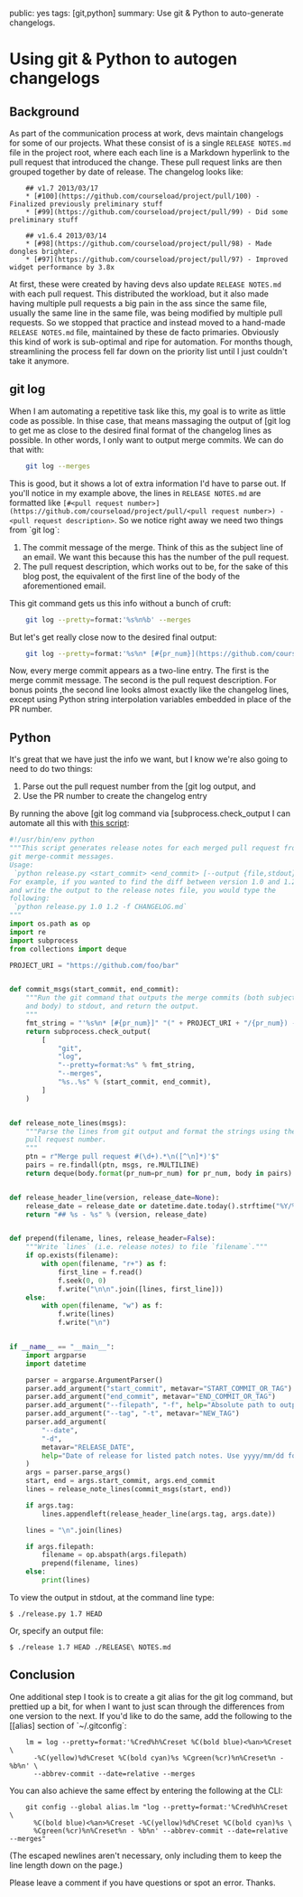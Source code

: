public: yes
tags: \[git,python\]
summary: Use git & Python to auto-generate changelogs.

Using git & Python to autogen changelogs
========================================

Background
----------

As part of the communication process at work, devs maintain changelogs for some of our projects. What these consist of is a single `RELEASE NOTES.md` file in the project root, where each each line is a Markdown hyperlink to the pull request that introduced the change. These pull request links are then grouped together by date of release. The changelog looks like:

```
    ## v1.7 2013/03/17
    * [#100](https://github.com/courseload/project/pull/100) - Finalized previously preliminary stuff
    * [#99](https://github.com/courseload/project/pull/99) - Did some preliminary stuff

    ## v1.6.4 2013/03/14
    * [#98](https://github.com/courseload/project/pull/98) - Made dongles brighter.
    * [#97](https://github.com/courseload/project/pull/97) - Improved widget performance by 3.8x
```

At first, these were created by having devs also update `RELEASE NOTES.md` with each pull request. This distributed the workload, but it also made having multiple pull requests a big pain in the ass since the same file, usually the same line in the same file, was being modified by multiple pull requests. So we stopped that practice and instead moved to a hand-made `RELEASE NOTES.md` file, maintained by these de facto primaries. Obviously this kind of work is sub-optimal and ripe for automation. For months though, streamlining the process fell far down on the priority list until I just couldn't take it anymore.

git log
-------

When I am automating a repetitive task like this, my goal is to write as little code as possible. In thise case, that means massaging the output of [git log to get me as close to the desired final format of the changelog lines as possible. In other words, I only want to output merge commits. We can do that with:

```sh
    git log --merges
```

This is good, but it shows a lot of extra information I'd have to parse out. If you'll notice in my example above, the lines in `RELEASE NOTES.md` are formatted like `[#<pull request number>](https://github.com/courseload/project/pull/<pull request number>) - <pull request description>`. So we notice right away we need two things from \`git log\`:

1.  The commit message of the merge. Think of this as the subject line of an email. We want this because this has the number of the pull request.
2.  The pull request description, which works out to be, for the sake of this blog post, the equivalent of the first line of the body of the aforementioned email.

This git command gets us this info without a bunch of cruft:

```sh
    git log --pretty=format:'%s%n%b' --merges
```

But let's get really close now to the desired final output:

```sh
    git log --pretty=format:'%s%n* [#{pr_num}](https://github.com/courseload/project/pull/{pr_num}) - %b)'
```

Now, every merge commit appears as a two-line entry. The first is the merge commit message. The second is the pull request description. For bonus points ,the second line looks almost exactly like the changelog lines, except using Python string interpolation variables embedded in place of the PR number.

Python
------

It's great that we have just the info we want, but I know we're also going to need to do two things:

1.  Parse out the pull request number from the [git log output, and
2.  Use the PR number to create the changelog entry

By running the above [git log command via [subprocess.check\_output I can automate all this with [this script](https://gist.github.com/mattdeboard/68f7009e847e36e6c107):

```python
#!/usr/bin/env python
"""This script generates release notes for each merged pull request from
git merge-commit messages.
Usage:
 `python release.py <start_commit> <end_commit> [--output {file,stdout}]`
For example, if you wanted to find the diff between version 1.0 and 1.2,
and write the output to the release notes file, you would type the
following:
 `python release.py 1.0 1.2 -f CHANGELOG.md`
"""
import os.path as op
import re
import subprocess
from collections import deque

PROJECT_URI = "https://github.com/foo/bar"


def commit_msgs(start_commit, end_commit):
    """Run the git command that outputs the merge commits (both subject
    and body) to stdout, and return the output.
    """
    fmt_string = "'%s%n* [#{pr_num}]" "(" + PROJECT_URI + "/{pr_num}) - %b'"
    return subprocess.check_output(
        [
            "git",
            "log",
            "--pretty=format:%s" % fmt_string,
            "--merges",
            "%s..%s" % (start_commit, end_commit),
        ]
    )


def release_note_lines(msgs):
    """Parse the lines from git output and format the strings using the
    pull request number.
    """
    ptn = r"Merge pull request #(\d+).*\n([^\n]*)'$"
    pairs = re.findall(ptn, msgs, re.MULTILINE)
    return deque(body.format(pr_num=pr_num) for pr_num, body in pairs)


def release_header_line(version, release_date=None):
    release_date = release_date or datetime.date.today().strftime("%Y/%m/%d")
    return "## %s - %s" % (version, release_date)


def prepend(filename, lines, release_header=False):
    """Write `lines` (i.e. release notes) to file `filename`."""
    if op.exists(filename):
        with open(filename, "r+") as f:
            first_line = f.read()
            f.seek(0, 0)
            f.write("\n\n".join([lines, first_line]))
    else:
        with open(filename, "w") as f:
            f.write(lines)
            f.write("\n")


if __name__ == "__main__":
    import argparse
    import datetime

    parser = argparse.ArgumentParser()
    parser.add_argument("start_commit", metavar="START_COMMIT_OR_TAG")
    parser.add_argument("end_commit", metavar="END_COMMIT_OR_TAG")
    parser.add_argument("--filepath", "-f", help="Absolute path to output file.")
    parser.add_argument("--tag", "-t", metavar="NEW_TAG")
    parser.add_argument(
        "--date",
        "-d",
        metavar="RELEASE_DATE",
        help="Date of release for listed patch notes. Use yyyy/mm/dd format.",
    )
    args = parser.parse_args()
    start, end = args.start_commit, args.end_commit
    lines = release_note_lines(commit_msgs(start, end))

    if args.tag:
        lines.appendleft(release_header_line(args.tag, args.date))

    lines = "\n".join(lines)

    if args.filepath:
        filename = op.abspath(args.filepath)
        prepend(filename, lines)
    else:
        print(lines)
```

To view the output in stdout, at the command line type:

```
$ ./release.py 1.7 HEAD
```

Or, specify an output file:

```
$ ./release 1.7 HEAD ./RELEASE\ NOTES.md
```

Conclusion
----------

One additional step I took is to create a git alias for the git log command, but prettied up a bit, for when I want to just scan through the differences from one version to the next. If you'd like to do the same, add the following to the [\[alias\] section of \`\~/.gitconfig\`:

```shell
    lm = log --pretty=format:'%Cred%h%Creset %C(bold blue)<%an>%Creset \
      -%C(yellow)%d%Creset %C(bold cyan)%s %Cgreen(%cr)%n%Creset%n - %b%n' \
      --abbrev-commit --date=relative --merges
```
You can also achieve the same effect by entering the following at the CLI:

```shell
    git config --global alias.lm "log --pretty=format:'%Cred%h%Creset \
      %C(bold blue)<%an>%Creset -%C(yellow)%d%Creset %C(bold cyan)%s \
      %Cgreen(%cr)%n%Creset%n - %b%n' --abbrev-commit --date=relative --merges"
```
(The escaped newlines aren't necessary, only including them to keep the line length down on the page.)

Please leave a comment if you have questions or spot an error. Thanks.
